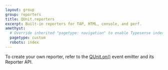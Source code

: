 ```yaml
---
layout: group
group: reporters
title: QUnit.reporters
excerpt: Built-in reporters for TAP, HTML, console, and perf.
amethyst:
  # Override inherited "pagetype: navigation" to enable Typesense indexing
  pagetype: custom
  robots: index
---
```


To create your own reporter, refer to the [QUnit.on()](../callbacks/QUnit.on.md) event emitter and its Reporter API.

